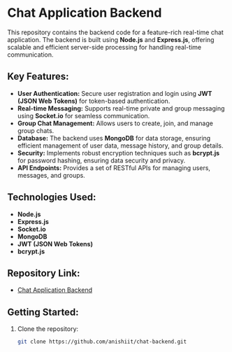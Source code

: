 # Chat Application Backend

This repository contains the backend code for a feature-rich real-time chat application. The backend is built using **Node.js** and **Express.js**, offering scalable and efficient server-side processing for handling real-time communication.

## Key Features:
- **User Authentication:** Secure user registration and login using **JWT (JSON Web Tokens)** for token-based authentication.
- **Real-time Messaging:** Supports real-time private and group messaging using **Socket.io** for seamless communication.
- **Group Chat Management:** Allows users to create, join, and manage group chats.
- **Database:** The backend uses **MongoDB** for data storage, ensuring efficient management of user data, message history, and group details.
- **Security:** Implements robust encryption techniques such as **bcrypt.js** for password hashing, ensuring data security and privacy.
- **API Endpoints:** Provides a set of RESTful APIs for managing users, messages, and groups.

## Technologies Used:
- **Node.js**
- **Express.js**
- **Socket.io**
- **MongoDB**
- **JWT (JSON Web Tokens)**
- **bcrypt.js**

## Repository Link:
- [Chat Application Backend](https://github.com/anishiit/chat-backend)

## Getting Started:
1. Clone the repository:
   ```bash
   git clone https://github.com/anishiit/chat-backend.git
